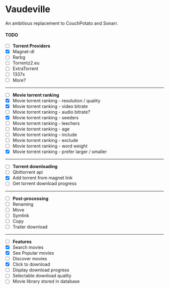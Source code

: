 # Vaudeville
An ambitious replacement to CouchPotato and Sonarr.

#### TODO
- [ ] **Torrent Providers**
- [x] Magnet-dl
- [ ] Rarbg
- [ ] Torrentz2.eu
- [ ] ExtraTorrent
- [ ] 1337x
- [ ] More?
___
- [ ] **Movie torrent ranking**
- [x] Movie torrent ranking - resolution / quality
- [x] Movie torrent ranking - video bitrate
- [ ] Movie torrent ranking - audio bitrate?
- [x] Movie torrent ranking - seeders
- [ ] Movie torrent ranking - leechers
- [ ] Movie torrent ranking - age
- [ ] Movie torrent ranking - include
- [ ] Movie torrent ranking - exclude
- [ ] Movie torrent ranking - word weight
- [x] Movie torrent ranking - prefer larger / smaller
___
- [ ] **Torrent downloading**
- [ ] Qbittorrent api
- [x] Add torrent from magnet link
- [ ] Get torrent download progress
___
- [ ] **Post-processing**
- [ ] Renaming
- [ ] Move
- [ ] Symlink
- [ ] Copy
- [ ] Trailer download
___
- [ ] **Features**
- [x] Search movies
- [x] See Popular movies
- [ ] Discover movies
- [x] Click to download
- [ ] Display download progress
- [ ] Selectable download quality
- [ ] Movie library stored in database